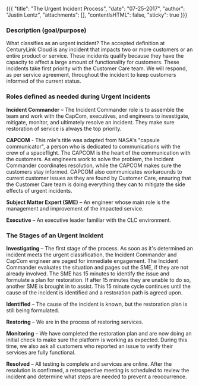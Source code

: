 {{{
  "title": "The Urgent Incident Process",
  "date": "07-25-2017",
  "author": "Justin Lentz",
  "attachments": [],
  "contentIsHTML": false,
  "sticky": true
}}}


### Description (goal/purpose)

What classifies as an urgent incident? The accepted definition at CenturyLink Cloud is any incident that impacts two or more customers or an entire product or service. These incidents qualify because they have the capacity to affect a large amount of functionality for customers. These incidents take first priority with the Customer Care team. We will respond, as per service agreement, throughout the incident to keep customers informed of the current status.

### Roles defined as needed during Urgent Incidents

**Incident Commander** – The Incident Commander role is to assemble the team and work with the CapCom, executives, and engineers to investigate, mitigate, monitor, and ultimately resolve an incident. They make sure restoration of service is always the top priority.

**CAPCOM** - This role's title was adapted from NASA's "capsule communicator", a person who is dedicated to communications with the crew of a spaceflight. The CAPCOM is the heart of the communication with the customers. As engineers work to solve the problem, the Incident Commander coordinates resolution, while the CAPCOM makes sure the customers stay informed. CAPCOM also communicates workarounds to current customer issues as they are found by Customer Care, ensuring that the Customer Care team is doing everything they can to mitigate the side effects of urgent incidents.

**Subject Matter Expert (SME)** – An engineer whose main role is the management and improvement of the impacted service.

**Executive** – An executive leader familiar with the CLC environment.

### The Stages of an Urgent Incident

**Investigating** – The first stage of the process. As soon as it's determined an incident meets the urgent classification, the Incident Commander and CapCom engineer are paged for immediate engagement. The Incident Commander evaluates the situation and pages out the SME, if they are not already involved. The SME has 15 minutes to identify the issue and formulate a plan for restoration. If after 15 minutes they are unable to do so, another SME is brought in to assist. This 15 minute cycle continues until the cause of the incident is identified and a restoration path is agreed upon.

**Identified** – The cause of the incident is known, but the restoration plan is still being formulated. 

**Restoring** – We are in the process of restoring services.

**Monitoring** – We have completed the restoration plan and are now doing an initial check to make sure the platform is working as expected. During this time, we also ask all customers who reported an issue to verify their services are fully functional. 

**Resolved** – All testing is complete and services are online. After the resolution is confirmed, a retrospective meeting is scheduled to review the incident and determine what steps are needed to prevent a reoccurrence.
